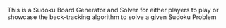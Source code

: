 This is a Sudoku Board Generator and Solver for either players to play or showcase the back-tracking algorithm to solve a given Sudoku Problem